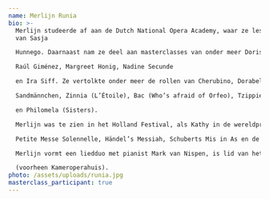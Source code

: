 ```yaml
---
name: Merlijn Runia
bio: >-
  Merlijn studeerde af aan de Dutch National Opera Academy, waar ze les kreeg
  van Sasja

  Hunnego. Daarnaast nam ze deel aan masterclasses van onder meer Doris Soffel, Dennis O’Neill,

  Raúl Giménez, Margreet Honig, Nadine Secunde

  en Ira Siff. Ze vertolkte onder meer de rollen van Cherubino, Dorabella, Orlofsky, Flora, Dido,

  Sandmännchen, Zinnia (L’Étoile), Bac (Who’s afraid of Orfeo), Tzippie (Where the Wild Things Are)

  en Philomela (Sisters).

  Merlijn was te zien in het Holland Festival, als Kathy in de wereldpremière van Arnoud Noordegraafs As Big As The Sky. Ze zong onder meer de altsolo’s in Bach’s Matthäus Passion, Duruflé’s Requiem, Rossini’s

  Petite Messe Solennelle, Händel’s Messiah, Schuberts Mis in As en de Krönungsmesse van Mozart. Merlijn werd uitgenodigd om Sequenza III van Luciano Berio uit te voeren tijdens het Berio Festivals in Amster- dam en Rotterdam. Ze zong Tehellim, Music for 18 Musicians en Desert Music van Steve Reich. Merlijn heeft gewerkt met dirigenten als Patrick Fournillier, Antony Hermus, Jonathan Cohen, Etienne Siebens, Bas Wiegers, Martin Sieghart en Clark Rundell, en met regisseurs als Laurent Pelly, Marcel Sijm, Isabel Schröder, Lotte de Beer, Marc Krone, Xander Straat, Daniël van Klaveren en Elsina Jansen.

  Merlijn vormt een liedduo met pianist Mark van Nispen, is lid van het Coco Collectief en Kasko

  (voorheen Kameroperahuis).
photo: /assets/uploads/runia.jpg
masterclass_participant: true
---
```

